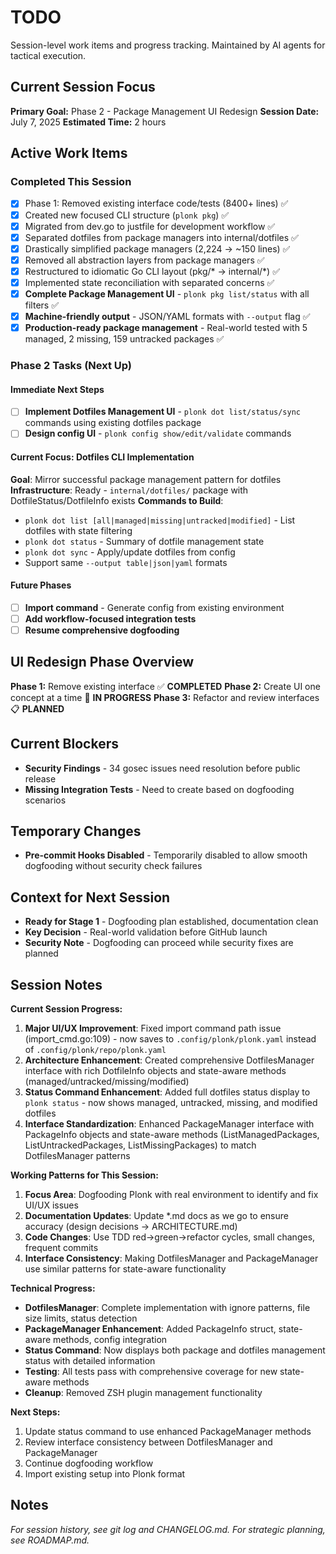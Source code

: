 # TODO

Session-level work items and progress tracking. Maintained by AI agents for tactical execution.

## Current Session Focus

**Primary Goal:** Phase 2 - Package Management UI Redesign
**Session Date:** July 7, 2025
**Estimated Time:** 2 hours

## Active Work Items

### Completed This Session
- [x] Phase 1: Removed existing interface code/tests (8400+ lines) ✅
- [x] Created new focused CLI structure (`plonk pkg`) ✅
- [x] Migrated from dev.go to justfile for development workflow ✅
- [x] Separated dotfiles from package managers into internal/dotfiles ✅
- [x] Drastically simplified package managers (2,224 → ~150 lines) ✅
- [x] Removed all abstraction layers from package managers ✅
- [x] Restructured to idiomatic Go CLI layout (pkg/* → internal/*) ✅
- [x] Implemented state reconciliation with separated concerns ✅
- [x] **Complete Package Management UI** - `plonk pkg list/status` with all filters ✅
- [x] **Machine-friendly output** - JSON/YAML formats with `--output` flag ✅
- [x] **Production-ready package management** - Real-world tested with 5 managed, 2 missing, 159 untracked packages ✅

### Phase 2 Tasks (Next Up)

#### Immediate Next Steps
- [ ] **Implement Dotfiles Management UI** - `plonk dot list/status/sync` commands using existing dotfiles package
- [ ] **Design config UI** - `plonk config show/edit/validate` commands

#### Current Focus: Dotfiles CLI Implementation
**Goal**: Mirror successful package management pattern for dotfiles
**Infrastructure**: Ready - `internal/dotfiles/` package with DotfileStatus/DotfileInfo exists
**Commands to Build**:
- `plonk dot list [all|managed|missing|untracked|modified]` - List dotfiles with state filtering
- `plonk dot status` - Summary of dotfile management state  
- `plonk dot sync` - Apply/update dotfiles from config
- Support same `--output table|json|yaml` formats

#### Future Phases
- [ ] **Import command** - Generate config from existing environment
- [ ] **Add workflow-focused integration tests**
- [ ] **Resume comprehensive dogfooding**

## UI Redesign Phase Overview

**Phase 1:** Remove existing interface ✅ **COMPLETED**
**Phase 2:** Create UI one concept at a time 🔄 **IN PROGRESS**
**Phase 3:** Refactor and review interfaces 📋 **PLANNED**

## Current Blockers

- **Security Findings** - 34 gosec issues need resolution before public release  
- **Missing Integration Tests** - Need to create based on dogfooding scenarios

## Temporary Changes

- **Pre-commit Hooks Disabled** - Temporarily disabled to allow smooth dogfooding without security check failures

## Context for Next Session

- **Ready for Stage 1** - Dogfooding plan established, documentation clean
- **Key Decision** - Real-world validation before GitHub launch
- **Security Note** - Dogfooding can proceed while security fixes are planned

## Session Notes

**Current Session Progress:**
1. **Major UI/UX Improvement**: Fixed import command path issue (import_cmd.go:109) - now saves to `.config/plonk/plonk.yaml` instead of `.config/plonk/repo/plonk.yaml`
2. **Architecture Enhancement**: Created comprehensive DotfilesManager interface with rich DotfileInfo objects and state-aware methods (managed/untracked/missing/modified)
3. **Status Command Enhancement**: Added full dotfiles status display to `plonk status` - now shows managed, untracked, missing, and modified dotfiles
4. **Interface Standardization**: Enhanced PackageManager interface with PackageInfo objects and state-aware methods (ListManagedPackages, ListUntrackedPackages, ListMissingPackages) to match DotfilesManager patterns

**Working Patterns for This Session:**
1. **Focus Area**: Dogfooding Plonk with real environment to identify and fix UI/UX issues
2. **Documentation Updates**: Update *.md docs as we go to ensure accuracy (design decisions → ARCHITECTURE.md)
3. **Code Changes**: Use TDD red→green→refactor cycles, small changes, frequent commits
4. **Interface Consistency**: Making DotfilesManager and PackageManager use similar patterns for state-aware functionality

**Technical Progress:**
- **DotfilesManager**: Complete implementation with ignore patterns, file size limits, status detection
- **PackageManager Enhancement**: Added PackageInfo struct, state-aware methods, config integration
- **Status Command**: Now displays both package and dotfiles management status with detailed information
- **Testing**: All tests pass with comprehensive coverage for new state-aware methods
- **Cleanup**: Removed ZSH plugin management functionality

**Next Steps:**
1. Update status command to use enhanced PackageManager methods  
2. Review interface consistency between DotfilesManager and PackageManager
3. Continue dogfooding workflow
4. Import existing setup into Plonk format

## Notes

*For session history, see git log and CHANGELOG.md. For strategic planning, see ROADMAP.md.*